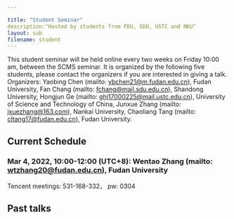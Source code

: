 ```yaml
---

title: "Student Seminar"
description:"Hosted by students from FDU, SDU, USTC and NKU"
layout: sub
filename: student
--- 
```

This student seminar will be held online every two weeks on Friday 10:00 am, between the SCMS seminar. It is organized by the following five students, please contact the organizers if you are interested in giving a talk.
Organizers:
Yaobing Chen (mailto: ybchen21@m.fudan.edu.cn), Fudan University, 
Fan Chang (mailto: fchang@mail.sdu.edu.cn), Shandong University, 
Hongjun Ge (mailto: ghj17000225@mail.ustc.edu.cn), University of Science and Technology of China, 
Junxue Zhang (mailto: jxuezhang@163.com), Nankai University, 
Chaoliang Tang (mailto: cltang17@fudan.edu.cn), Fudan University. 

## Current Schedule
### Mar 4, 2022, 10:00-12:00 (UTC+8): Wentao Zhang (mailto: wtzhang20@fudan.edu.cn), Fudan University    
Tencent meetings: 531-168-332， pw: 0304

## Past talks
